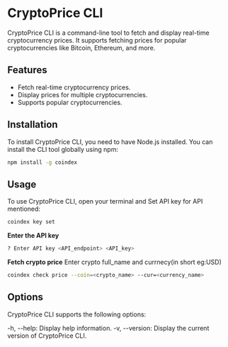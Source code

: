 # CryptoPrice CLI

CryptoPrice CLI is a command-line tool to fetch and display real-time cryptocurrency prices. It supports fetching prices for popular cryptocurrencies like Bitcoin, Ethereum, and more.

## Features

- Fetch real-time cryptocurrency prices.
- Display prices for multiple cryptocurrencies.
- Supports popular cryptocurrencies.

## Installation

To install CryptoPrice CLI, you need to have Node.js installed. You can install the CLI tool globally using npm:


```bash
npm install -g coindex
```

## Usage

To use CryptoPrice CLI, open your terminal and Set API key for API mentioned:
```bash
coindex key set
```

**Enter the API key**
```bash
? Enter API key <API_endpoint> <API_key>
```

**Fetch crypto price**
Enter crypto full_name and currnecy(in short eg:USD)
```bash
coindex check price --coin=<crypto_name> --cur=<currency_name> 
```

## Options
CryptoPrice CLI supports the following options:

-h, --help: Display help information.
-v, --version: Display the current version of CryptoPrice CLI.



